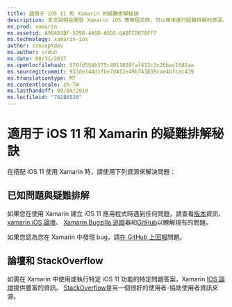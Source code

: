 ```yaml
---
title: 適用于 iOS 11 和 Xamarin 的疑難排解秘訣
description: 本文說明在開發 Xamarin iOS 應用程式時，可以用來進行疑難排解的資源。 其中討論 bug 報告、版本資訊、Xamarin 發行的 blog 和支援選項。
ms.prod: xamarin
ms.assetid: A90493BF-5298-4A5D-A5D5-8A8FCD078FF7
ms.technology: xamarin-ios
author: conceptdev
ms.author: crdun
ms.date: 08/31/2017
ms.openlocfilehash: 570fd554b375c4911028faf412c3c20bac1881aa
ms.sourcegitcommit: 933de144d1fbe7d412e49b743839cae4bfcac439
ms.translationtype: MT
ms.contentlocale: zh-TW
ms.lasthandoff: 09/04/2019
ms.locfileid: "70286528"
---
```

# <a name="troubleshooting-tips-for-ios-11-and-xamarinios"></a>適用于 iOS 11 和 Xamarin 的疑難排解秘訣

在搭配 iOS 11 使用 Xamarin 時，請使用下列資源來解決問題：

## <a name="known-issues-and-troubleshooting"></a>已知問題與疑難排解

如果您在使用 Xamarin 建立 iOS 11 應用程式時遇到任何問題，請查看[版本](https://docs.microsoft.com/xamarin/ios/release-notes/)資訊、 [xamarin iOS 論壇](https://forums.xamarin.com/categories/ios)、 [Xamarin Bugzilla 追蹤](https://bugzilla.xamarin.com/query.cgi?product=iOS)器和[GitHub](https://github.com/xamarin/xamarin-macios/issues)以瞭解現有的問題。

如果您認為您在 Xamarin 中發現 bug，請[在 GitHub 上回報](https://github.com/xamarin/xamarin-macios/issues)問題。

## <a name="forums-and-stackoverflow"></a>論壇和 StackOverflow

如需在 Xamarin 中使用或執行特定 iOS 11 功能的特定問題答案，Xamarin [IOS 論壇](http://forums.xamarin.com/categories/ios)提供豐富的資訊。 [StackOverflow](https://stackoverflow.com/search?tab=newest&q=xamarin)是另一個很好的使用者-協助使用者資訊來源。
